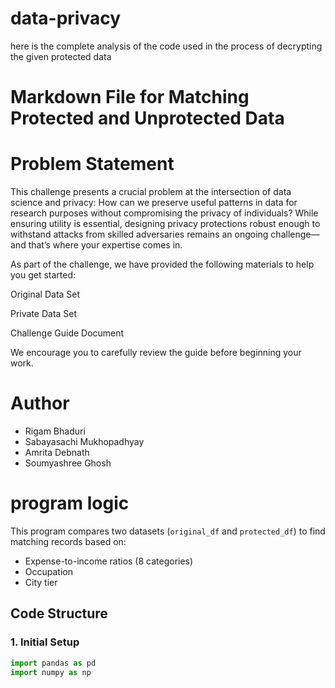 # data-privacy
here is the complete analysis of the code used in the process of decrypting the given protected data

# Markdown File for Matching Protected and Unprotected Data

# Problem Statement
This challenge presents a crucial problem at the intersection of data science and privacy: How can we preserve useful patterns in data for research purposes without compromising the privacy of individuals? While ensuring utility is essential, designing privacy protections robust enough to withstand attacks from skilled adversaries remains an ongoing challenge—and that’s where your expertise comes in.

As part of the challenge, we have provided the following materials to help you get started:

Original Data Set

Private Data Set

Challenge Guide Document

We encourage you to carefully review the guide before beginning your work.

# Author
- Rigam Bhaduri
- Sabayasachi Mukhopadhyay 
- Amrita Debnath
- Soumyashree Ghosh

# program logic
This program compares two datasets (`original_df` and `protected_df`) to find matching records based on:
- Expense-to-income ratios (8 categories)
- Occupation
- City tier

## Code Structure

### 1. Initial Setup
```python
import pandas as pd
import numpy as np



